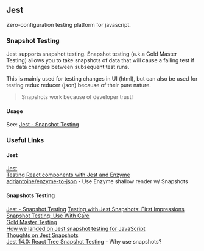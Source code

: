 ## Jest

Zero-configuration testing platform for javascript.

### Snapshot Testing

Jest supports snapshot testing. Snapshot testing (a.k.a Gold Master Testing)
allows you to take snapshots of data that will cause a failing test if the data
changes between subsequent test runs.

This is mainly used for testing changes in UI (html), but can also be used for
testing redux reducer (json) because of their pure nature.

> Snapshots work because of developer trust!

#### Usage

See: [Jest - Snapshot Testing][1]  

### Useful Links

#### Jest

[Jest](https://facebook.github.io/jest/)  
[Testing React components with Jest and Enzyme](https://hackernoon.com/testing-react-components-with-jest-and-enzyme-41d592c174f)  
[adriantoine/enzyme-to-json](https://github.com/adriantoine/enzyme-to-json) - Use Enzyme shallow render w/ Snapshots  

#### Snapshots Testing

[Jest - Snapshot Testing][1]
[Testing with Jest Snapshots: First Impressions](https://benmccormick.org/2016/09/19/testing-with-jest-snapshots-first-impressions/)  
[Snapshot Testing: Use With Care](http://randycoulman.com/blog/2016/09/06/snapshot-testing-use-with-care/)  
[Gold Master Testing](https://codeclimate.com/blog/gold-master-testing/)  
[How we landed on Jest snapshot testing for JavaScript](https://blog.grommet.io/post/2016/09/01/how-we-landed-on-jest-snapshot-testing-for-javascript)  
[Thoughts on Jest Snapshots](http://blog.scottlogic.com/2017/09/01/thoughts-on-jest-snapshots.html)  
[Jest 14.0: React Tree Snapshot Testing](https://facebook.github.io/jest/blog/2016/07/27/jest-14.html) - Why use snapshots?


[1]: https://facebook.github.io/jest/docs/en/snapshot-testing.html
